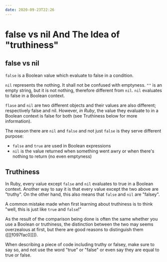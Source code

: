 ```yaml
---
date: 2020-09-23T22:26
---
```


# false vs nil And The Idea of "truthiness"


## false vs nil

`false` is a Boolean value which evaluate to false in a condition.

`nil` represents the nothing. It shall not be confused with emptyness. `""` is
an empty string, but it is not nothing, therefore different from `nil`. `nil`
evaluates to false in a Boolean context.

`flase` and `nil` are two different objects and their values are also
different; respectively false and nil. However, _in Ruby_, the value they
evaluate to in a Boolean context is false for both (see Truthiness below for
more information).


The reason there are `nil` and `false` and not just `false` is they serve
different purpose:

* `false` and `true` are used in Boolean expressions
* `nil` is the value returned when something went awry or when there's nothing
  to return (no even emptyness)


## Truthiness

In Ruby, every value except `false` and `nil` evaluates to true in a Boolean
context. Another way to say it is that every value except the two above are
"truthy". On the other hand, this also means that `false` and `nil` are
"falsey".

A common mistake made when first learning about truthiness is to think "well,
this is just like `true` and `false`!"

As the result of the comparison being done is often the same whether you use a
Boolean or truthiness, the distinction between the two may seems overzealous at
first, but there are good reasons to distinguish them ([[[f097fac0]]]).

When describing a piece of code including truthy or falsey, make sure to say
so, and not use the word "true" or "false" or even say they are equal to true
or false.

